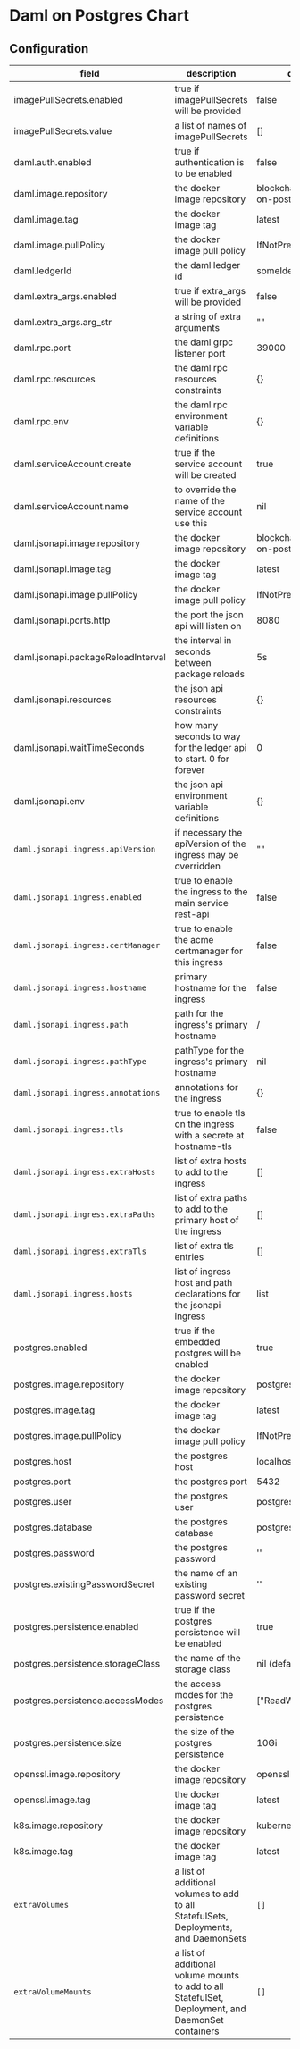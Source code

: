 # Daml on Postgres Chart

## Configuration

| field | description | default |
|- |- |- |
| imagePullSecrets.enabled | true if imagePullSecrets will be provided | false |
| imagePullSecrets.value | a list of names of imagePullSecrets | [] |
| daml.auth.enabled | true if authentication is to be enabled | false |
| daml.image.repository | the docker image repository | blockchaintp/daml-on-postgres |
| daml.image.tag | the docker image tag | latest |
| daml.image.pullPolicy | the docker image pull policy | IfNotPresent |
| daml.ledgerId | the daml ledger id | someIdentifyingString |
| daml.extra_args.enabled | true if extra_args will be provided | false |
| daml.extra_args.arg_str | a string of extra arguments | "" |
| daml.rpc.port | the daml grpc listener port | 39000 |
| daml.rpc.resources | the daml rpc resources constraints | {} |
| daml.rpc.env  | the daml rpc environment variable definitions | {} |
| daml.serviceAccount.create | true if the service account will be created | true |
| daml.serviceAccount.name | to override the name of the service account use this | nil |
| daml.jsonapi.image.repository | the docker image repository | blockchaintp/daml-on-postgres-jsonapi |
| daml.jsonapi.image.tag | the docker image tag | latest |
| daml.jsonapi.image.pullPolicy | the docker image pull policy | IfNotPresent |
| daml.jsonapi.ports.http | the port the json api will listen on | 8080 |
| daml.jsonapi.packageReloadInterval | the interval in seconds between package reloads | 5s |
| daml.jsonapi.resources | the json api resources constraints | {} |
| daml.jsonapi.waitTimeSeconds | how many seconds to way for the ledger api to start. 0 for forever | 0 |
| daml.jsonapi.env  | the json api environment variable definitions | {} |
| `daml.jsonapi.ingress.apiVersion` | if necessary the apiVersion of the ingress may be overridden | "" |
| `daml.jsonapi.ingress.enabled` | true to enable the ingress to the main service rest-api | false |
| `daml.jsonapi.ingress.certManager` | true to enable the acme certmanager for this ingress | false |
| `daml.jsonapi.ingress.hostname` | primary hostname for the ingress | false |
| `daml.jsonapi.ingress.path` | path for the ingress's primary hostname | / |
| `daml.jsonapi.ingress.pathType` | pathType for the ingress's primary hostname | nil |
| `daml.jsonapi.ingress.annotations` | annotations for the ingress | {} |
| `daml.jsonapi.ingress.tls` | true to enable tls on the ingress with a secrete at hostname-tls | false |
| `daml.jsonapi.ingress.extraHosts` | list of extra hosts to add to the ingress | [] |
| `daml.jsonapi.ingress.extraPaths` | list of extra paths to add to the primary host of the ingress | [] |
| `daml.jsonapi.ingress.extraTls` | list of extra tls entries | [] |
| `daml.jsonapi.ingress.hosts` | list of ingress host and path declarations for the jsonapi ingress | list | [] |
| postgres.enabled | true if the embedded postgres will be enabled | true |
| postgres.image.repository | the docker image repository | postgres |
| postgres.image.tag | the docker image tag | latest |
| postgres.image.pullPolicy | the docker image pull policy | IfNotPresent |
| postgres.host | the postgres host | localhost |
| postgres.port | the postgres port | 5432 |
| postgres.user | the postgres user | postgres |
| postgres.database | the postgres database | postgres |
| postgres.password | the postgres password | '' |
| postgres.existingPasswordSecret | the name of an existing password secret | '' |
| postgres.persistence.enabled | true if the postgres persistence will be enabled | true |
| postgres.persistence.storageClass | the name of the storage class | nil (default) |
| postgres.persistence.accessModes | the access modes for the postgres persistence | ["ReadWriteOnce"] |
| postgres.persistence.size | the size of the postgres persistence | 10Gi |
| openssl.image.repository | the docker image repository | openssl |
| openssl.image.tag | the docker image tag | latest |
| k8s.image.repository | the docker image repository | kubernetes |
| k8s.image.tag | the docker image tag | latest |
| `extraVolumes` | a list of additional volumes to add to all StatefulSets, Deployments, and DaemonSets | `[]` |
| `extraVolumeMounts` | a list of additional volume mounts to add to all StatefulSet, Deployment, and DaemonSet containers | `[]` |
